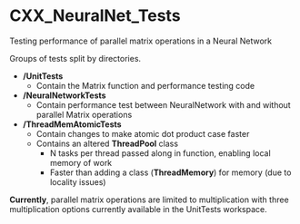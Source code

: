 # CXX_NeuralNet_Tests
Testing performance of parallel matrix operations in a Neural Network

Groups of tests split by directories.
- __/UnitTests__
  - Contain the Matrix function and performance testing code
- __/NeuralNetworkTests__
  - Contain performance test between NeuralNetwork with and without parallel Matrix operations
- __/ThreadMemAtomicTests__
  - Contain changes to make atomic dot product case faster
  - Contains an altered **ThreadPool** class
    - N tasks per thread passed along in function, enabling local memory of work
    - Faster than adding a class (**ThreadMemory**) for memory (due to locality issues)
  
**Currently**, parallel matrix operations are limited to multiplication with three multiplication options currently available in the UnitTests workspace.
